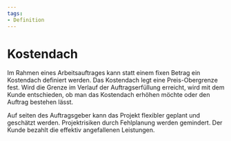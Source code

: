 ```yaml
---
tags:
- Definition
---
```

# Kostendach

Im Rahmen eines Arbeitsauftrages kann statt einem fixen Betrag ein Kostendach definiert werden. Das Kostendach legt eine Preis-Obergrenze fest. Wird die Grenze im Verlauf der Auftragserfüllung erreicht, wird mit dem Kunde entschieden, ob man das Kostendach erhöhen möchte oder den Auftrag bestehen lässt.

Auf seiten des Auftragsgeber kann das Projekt flexibler geplant und geschätzt werden. Projektrisiken durch Fehlplanung werden gemindert. Der Kunde bezahlt die effektiv angefallenen Leistungen.